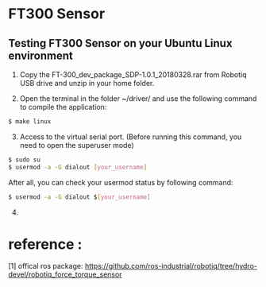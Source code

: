 # FT300 Sensor 

## Testing FT300 Sensor on your Ubuntu Linux environment

1. Copy the FT-300_dev_package_SDP-1.0.1_20180328.rar from Robotiq USB drive and unzip in your home folder.

2. Open the terminal in the folder ~/driver/ and use the following command to compile the application:

```bash
$ make linux
```
3. Access to the virtual serial port. (Before running this command, you need to open the superuser mode)

```bash
$ sudo su
$ usermod -a -G dialout [your_username]
```

   After all, you can check your usermod status by following command:

```bash
$ usermod -a -G dialout $[your_username]
```
4.
# reference :
 
 [1] offical ros package: https://github.com/ros-industrial/robotiq/tree/hydro-devel/robotiq_force_torque_sensor
